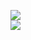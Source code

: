 [![](https://img.shields.io/badge/Made%20With-Github%20Spray-lightgrey.svg?style=for-the-badge&logo=github)](https://github.com/Annihil/github-spray#19820)  
[![](https://i.imgur.com/2DrTn0Z.gif)](https://github.com/Annihil/github-spray)